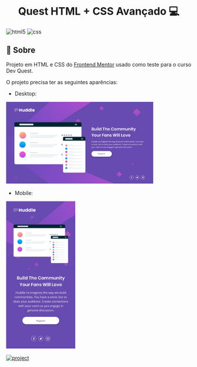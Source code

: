 [HTML5__BADGE]: https://img.shields.io/badge/HTML5-E34F26?style=for-the-badge&logo=html5&logoColor=white
[CSS__BADGE]: https://img.shields.io/badge/CSS-663399.svg?style=for-the-badge&logo=CSS&logoColor=white
[PROJECT__BADGE]: https://img.shields.io/badge/📱Visit_this_project-000?style=for-the-badge&logo=project
[PROJECT__URL]: https://github.com/Fernanda-Kipper/Readme-Templates

<h1 align="center" style="font-weight: bold;">Quest HTML + CSS Avançado 💻</h1>


![html5][HTML5__BADGE]
![css][CSS__BADGE]

<h2 id="started">📌 Sobre</h2>

Projeto em HTML e CSS do <a href="https://www.frontendmentor.io/challenges/huddle-landing-page-with-a-single-introductory-section-B_2Wvxgi0">Frontend Mentor</a> usado como teste para o curso Dev Quest.

O projeto precisa ter as seguintes aparências:

- Desktop:
<p>
    <img src="src/design/desktop-design.jpg" alt="Image Example" width="400px">
</p>

- Mobile:
<p>
    <img src="src/design/mobile-design.jpg" alt="Image Example" height="400px">
</p>

[![project][PROJECT__BADGE]][PROJECT__URL]


